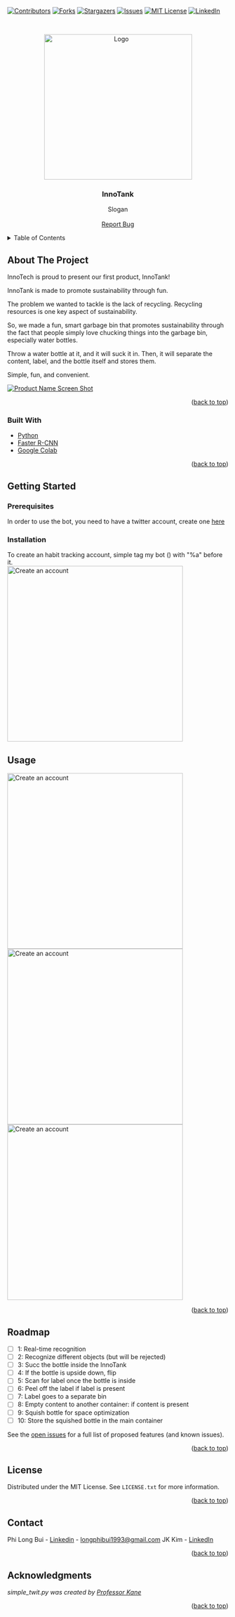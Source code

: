 <div id="top"></div>

<!-- PROJECT SHIELDS -->
<!--
*** I'm using markdown "reference style" links for readability.
*** Reference links are enclosed in brackets [ ] instead of parentheses ( ).
*** See the bottom of this document for the declaration of the reference variables
*** for contributors-url, forks-url, etc. This is an optional, concise syntax you may use.
*** https://www.markdownguide.org/basic-syntax/#reference-style-links
-->

[![Contributors][contributors-shield]][contributors-url]
[![Forks][forks-shield]][forks-url]
[![Stargazers][stars-shield]][stars-url]
[![Issues][issues-shield]][issues-url]
[![MIT License][license-shield]][license-url]
[![LinkedIn][linkedin-shield]][linkedin-url]

<!-- PROJECT LOGO -->
<br />
<div align="center">
  <p>
    <img src="readme_img/logo.png" alt="Logo" width="337" height="331">
 </p>

<h3 align="center">InnoTank</h3>

  <p align="center">
    Slogan
    <!--<br />
    <a href="https://github.com/github_username/repo_name"><strong>Explore the docs »</strong></a>-->
    <br />
    <br />
<!--     <a href="https://drive.google.com/uc?export=download&id=1rY_OOOybkd8zDA7SwHek3I6_Cy2AyheE">Download Demo</a>
    · -->
    <a href="https://github.com/ROBOTECH2022-Software-Track/InnoTank/issues">Report Bug</a>
    <!--·
    <a href="https://github.com/github_username/repo_name/issues">Request Feature</a>
    -->
  </p>
</div>

<!-- TABLE OF CONTENTS -->
<details>
  <summary>Table of Contents</summary>
  <ol>
    <li>
      <a href="#about-the-project">About The Project</a>
      <ul>
        <li><a href="#built-with">Built With</a></li>
      </ul>
    </li>
    <li>
      <a href="#getting-started">Getting Started</a>
      <ul>
        <li><a href="#prerequisites">Prerequisites</a></li>
        <li><a href="#installation">Installation</a></li>
      </ul>
    </li>
    <li><a href="#usage">Usage</a></li>
    <li><a href="#roadmap">Roadmap</a></li>
    <!--<li><a href="#contributing">Contributing</a></li>-->
    <li><a href="#license">License</a></li>
    <li><a href="#contact">Contact</a></li>
    <li><a href="#acknowledgments">Acknowledgments</a></li>
  </ol>
</details>

<!-- ABOUT THE PROJECT -->

## About The Project

InnoTech is proud to present our first product, InnoTank!

InnoTank is made to promote sustainability through fun.

The problem we wanted to tackle is the lack of recycling.
Recycling resources is one key aspect of sustainability.

So, we made a fun, smart garbage bin that promotes sustainability through the fact that
people simply love chucking things into the garbage bin, especially water bottles.

Throw a water bottle at it, and it will suck it in.
Then, it will separate the content, label, and the bottle itself and stores them.

Simple, fun, and convenient.


[![Product Name Screen Shot][product-screenshot]](img/screenshot.png)

<p align="right">(<a href="#top">back to top</a>)</p>

### Built With

<!--* [Next.js](https://nextjs.org/) -->

- [Python](https://www.python.org/)
- [Faster R-CNN](https://arxiv.org/abs/1506.01497)
- [Google Colab](https://colab.research.google.com/)

<p align="right">(<a href="#top">back to top</a>)</p>

<!-- GETTING STARTED -->

## Getting Started

### Prerequisites

In order to use the bot, you need to have a twitter account, create one [here](https://twitter.com)

### Installation

To create an habit tracking account, simple tag my bot () with "%a" before it. <br />
<img src="img/create.png" alt="Create an account" width="400" height="400">

<!--
1. Get a free API Key at [https://example.com](https://example.com)
2. Clone the repo
   ```sh
   git clone https://github.com/github_username/repo_name.git
   ```
3. Install NPM packages
   ```sh
   npm install
   ```
4. Enter your API in `config.js`
   ```js
   const API_KEY = 'ENTER YOUR API';
   ```

<p align="right">(<a href="#top">back to top</a>)</p>
-->

<!-- USAGE EXAMPLES -->

## Usage

<img src="img/graph.png" alt="Create an account" width="400" height="400">
<img src="img/post.png" alt="Create an account" width="400" height="400">
<img src="img/delete.png" alt="Create an account" width="400" height="400">

<p align="right">(<a href="#top">back to top</a>)</p>

<!-- ROADMAP -->

## Roadmap

- [ ] 1: Real-time recognition
- [ ] 2: Recognize different objects (but will be rejected)
- [ ] 3: Succ the bottle inside the InnoTank
- [ ] 4: If the bottle is upside down, flip
- [ ] 5: Scan for label once the bottle is inside
- [ ] 6: Peel off the label if label is present
- [ ] 7: Label goes to a separate bin
- [ ] 8: Empty content to another container: if content is present
- [ ] 9: Squish bottle for space optimization
- [ ] 10: Store the squished bottle in the main container

See the [open issues](https://github.com/ROBOTECH2022-Software-Track/InnoTank/issues) for a full list of proposed features (and known issues).

<p align="right">(<a href="#top">back to top</a>)</p>

<!-- LICENSE -->

## License

Distributed under the MIT License. See `LICENSE.txt` for more information.

<p align="right">(<a href="#top">back to top</a>)</p>

<!-- CONTACT -->

## Contact

Phi Long Bui - [Linkedin](https://www.linkedin.com/in/tonybui2003) - longphibui1993@gmail.com
JK Kim - [LinkedIn](https://www.linkedin.com/in/jkkim2002)

<p align="right">(<a href="#top">back to top</a>)</p>

<!-- ACKNOWLEDGMENTS -->

## Acknowledgments

_simple_twit.py was created by [Professor Kane](https://www.cs.stonybrook.edu/people/faculty/ChristopherKane)_

<p align="right">(<a href="#top">back to top</a>)</p>

<!-- MARKDOWN LINKS & IMAGES -->
<!-- https://www.markdownguide.org/basic-syntax/#reference-style-links -->

[contributors-shield]: https://img.shields.io/github/contributors/ROBOTECH2022-Software-Track/InnoTank.svg?style=for-the-badge
[contributors-url]: https://github.com/ROBOTECH2022-Software-Track/InnoTank/graphs/contributors
[forks-shield]: https://img.shields.io/github/forks/ROBOTECH2022-Software-Track/InnoTank.svg?style=for-the-badge
[forks-url]: https://github.com/ROBOTECH2022-Software-Track/InnoTank/network/members
[stars-shield]: https://img.shields.io/github/stars/ROBOTECH2022-Software-Track/InnoTank.svg?style=for-the-badge
[stars-url]: https://github.com/ROBOTECH2022-Software-Track/InnoTankstargazers
[issues-shield]: https://img.shields.io/github/issues/ROBOTECH2022-Software-Track/InnoTank.svg?style=for-the-badge
[issues-url]: https://github.com/ROBOTECH2022-Software-Track/InnoTank/issues
[license-shield]: https://img.shields.io/github/license/ROBOTECH2022-Software-Track/InnoTank.svg?style=for-the-badge
[license-url]: https://github.com/ROBOTECH2022-Software-Track/InnoTank/blob/main/LICENSE
[linkedin-shield]: https://img.shields.io/badge/-LinkedIn-blue.svg?style=for-the-badge&logo=linkedin&colorB=555
[linkedin-url]: https://www.linkedin.com/in/tonybui2003
[product-screenshot]: img/screenshot1.png
